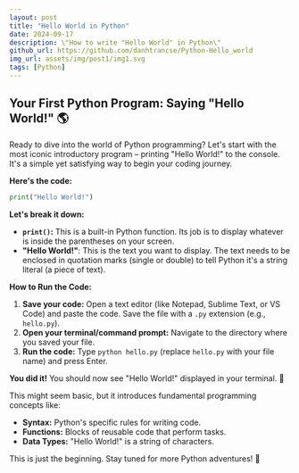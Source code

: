 ```yaml
---
layout: post
title: "Hello World in Python"
date: 2024-09-17
description: \"How to write "Hello World" in Python\"
github_url: https://github.com/danhtrancse/Python-Hello_world
img_url: assets/img/post1/img1.svg
tags: [Python]
---
```



## Your First Python Program: Saying "Hello World!" 🌎

Ready to dive into the world of Python programming? Let's start with the most iconic introductory program – printing "Hello World!" to the console. It's a simple yet satisfying way to begin your coding journey.

**Here's the code:**

```python
print("Hello World!")
```

**Let's break it down:**

* **`print()`:** This is a built-in Python function. Its job is to display whatever is inside the parentheses on your screen.
* **"Hello World!"**: This is the text you want to display. The text needs to be enclosed in quotation marks (single or double) to tell Python it's a string literal (a piece of text).

**How to Run the Code:**

1. **Save your code:** Open a text editor (like Notepad, Sublime Text, or VS Code) and paste the code. Save the file with a `.py` extension (e.g., `hello.py`).
2. **Open your terminal/command prompt:** Navigate to the directory where you saved your file. 
3. **Run the code:** Type `python hello.py` (replace `hello.py` with your file name) and press Enter.

**You did it!** You should now see "Hello World!" displayed in your terminal.  🎉

This might seem basic, but it introduces fundamental programming concepts like:

* **Syntax:** Python's specific rules for writing code.
* **Functions:** Blocks of reusable code that perform tasks.
* **Data Types:**  "Hello World!" is a string of characters.

This is just the beginning.  Stay tuned for more Python adventures! 🚀

